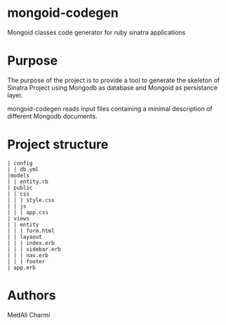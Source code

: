 # mongoid-codegen
Mongoid classes code generator for ruby sinatra applications

# Purpose
The purpose of the project is to provide a tool to generate the skeleton of Sinatra Project using Mongodb as database and Mongoid as persistance layer.

mongoid-codegen reads input files containing a minimal description of different Mongodb documents.


# Project structure
```
| config
| | db.yml
|models
| | entity.rb
| public
| | css
| | | style.css
| | js
| | | app.css
| views
| | entity
| | | form.html
| | layaout
| | | index.erb
| | | sidebar.erb
| | | nav.erb
| | | footer
| app.erb
```

# Authors
MedAli Charmi
